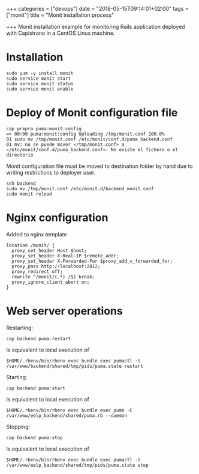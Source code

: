 +++
categories = ["devops"]
date = "2018-05-15T09:14:01+02:00"
tags = ["monit"]
title = "Monit installation process"

+++
Monit installation example for monitoring Rails application deployed with Capistrano in a CentOS Linux machine.

<!--more-->

# Installation

    sudo yum -y install monit
    sudo service monit start
    sudo service monit status
    sudo service monit enable

# Deploy of Monit configuration file

    cap prepro puma:monit:config
    => 00:00 puma:monit:config Uploading /tmp/monit.conf 100.0%
    01 sudo mv /tmp/monit.conf /etc/monit/conf.d/puma_backend.conf
    01 mv: no se puede mover «/tmp/monit.conf» a «/etc/monit/conf.d/puma_backend.conf»: No existe el fichero o el directorio

Monit configuration file must be moved to destination folder by hand due to writing restrictions to deployer user.

    ssh backend
    sudo mv /tmp/monit.conf /etc/monit.d/backend_monit.conf
    sudo monit reload

# Nginx configuration

Added to nginx template

    location /monit/ {
      proxy_set_header Host $host;
      proxy_set_header X-Real-IP $remote_addr;
      proxy_set_header X-Forwarded-For $proxy_add_x_forwarded_for;
      proxy_pass http://localhost:2812;
      proxy_redirect off;
      rewrite ^/monit/(.*) /$1 break;
      proxy_ignore_client_abort on;
    }

# Web server operations

Restarting:

    cap backend puma:restart

Is equivalent to local execution of

    $HOME/.rbenv/bin/rbenv exec bundle exec pumactl -S /var/www/backend/shared/tmp/pids/puma.state restart

Starting:

    cap backend puma:start

Is equivalent to local execution of

    $HOME/.rbenv/bin/rbenv exec bundle exec puma -C /var/www/eelp_backend/shared/puma.rb --daemon

Stopping:

    cap backend puma:stop

Is equivalent to local execution of

    $HOME/.rbenv/bin/rbenv exec bundle exec pumactl -S /var/www/eelp_backend/shared/tmp/pids/puma.state stop